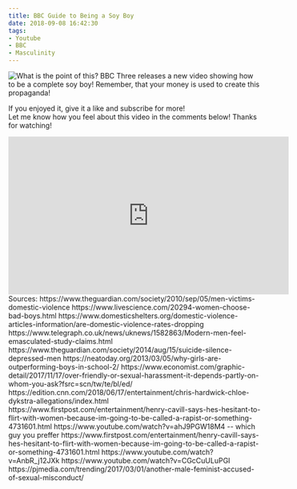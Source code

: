 ```yaml
---
title: BBC Guide to Being a Soy Boy
date: 2018-09-08 16:42:30
tags:
- Youtube
- BBC
- Masculinity
---
```

![What is the point of this?](/images/soyboys.jpg)
BBC Three releases a new video showing how to be a complete soy boy! Remember, that your money is used to create this propaganda!

If you enjoyed it, give it a like and subscribe for more!<script async src="//pagead2.googlesyndication.com/pagead/js/adsbygoogle.js"></script><ins class="adsbygoogle" style="display:block; text-align:center;"  data-ad-layout="in-article"  data-ad-format="fluid"  data-ad-client="ca-pub-2164900147810573"  data-ad-slot="8817307412"></ins><script>(adsbygoogle = window.adsbygoogle || []).push({});</script>
Let me know how you feel about this video in the comments below!
Thanks for watching!

<iframe width="560" height="315" src="https://www.youtube.com/embed/Ha-LSyj3pRo" frameborder="0" allow="autoplay; encrypted-media" allowfullscreen></iframe>
<!--more-->
Sources:
https://www.theguardian.com/society/2010/sep/05/men-victims-domestic-violence
https://www.livescience.com/20294-women-choose-bad-boys.html
https://www.domesticshelters.org/domestic-violence-articles-information/are-domestic-violence-rates-dropping
https://www.telegraph.co.uk/news/uknews/1582863/Modern-men-feel-emasculated-study-claims.html
https://www.theguardian.com/society/2014/aug/15/suicide-silence-depressed-men
https://neatoday.org/2013/03/05/why-girls-are-outperforming-boys-in-school-2/
https://www.economist.com/graphic-detail/2017/11/17/over-friendly-or-sexual-harassment-it-depends-partly-on-whom-you-ask?fsrc=scn/tw/te/bl/ed/
https://edition.cnn.com/2018/06/17/entertainment/chris-hardwick-chloe-dykstra-allegations/index.html
https://www.firstpost.com/entertainment/henry-cavill-says-hes-hesitant-to-flirt-with-women-because-im-going-to-be-called-a-rapist-or-something-4731601.html
https://www.youtube.com/watch?v=ahJ9PGW18M4 -- which guy you preffer
https://www.firstpost.com/entertainment/henry-cavill-says-hes-hesitant-to-flirt-with-women-because-im-going-to-be-called-a-rapist-or-something-4731601.html
https://www.youtube.com/watch?v=AnbR_j12JXk
https://www.youtube.com/watch?v=CGcCuULuPGI
https://pjmedia.com/trending/2017/03/01/another-male-feminist-accused-of-sexual-misconduct/
